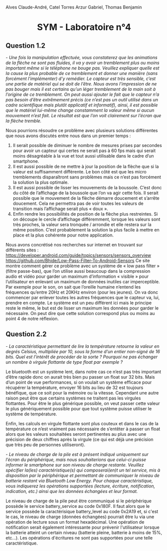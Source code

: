 Alves Claude-André, Catel Torres Arzur Gabriel, Thomas Benjamin

# <center>SYM - Laboratoire n°4 </center>

## Question 1.2
<em>- Une fois la manipulation effectuée, vous constaterez que les animations de la flèche ne sont pas fluides, il va y avoir un tremblement plus ou moins important même si le téléphone ne bouge pas. Veuillez expliquer quelle est la cause la plus probable de ce tremblement et donner une manière (sans forcément l’implémenter) d’y remédier.
Le capteur est très sensible, c’est une partie de matériel qui se doit de l’être. Nous avons l’impression de ne pas bouger mais il est certains qu’un léger tremblement de la main soit à l’origine de ce tremblement. On peut aussi ajouter le fait que le capteur n’a pas besoin d’être extrêmement précis (ce n’est pas un outil utilisé dans un cadre scientifique mais plutôt applicatif et informatif), ainsi, il est possible que le matériel lui-même change constamment la valeur même si aucun mouvement n’est fait. Le résultat est que l’on voit clairement sur l’écran que la flèche tremble.</em>

Nous pourrions résoudre ce problème avec plusieurs solutions différentes que nous avons discutés entre nous dans un premier temps :
1. Il serait possible de diminuer le nombre de mesures prises par secondes pour avoir un capteur qui certes ne serait pas à 60 fps mais qui serait moins désagréable à la vue et tout aussi utilisable dans le cadre d’un smartphone.
2. Il est aussi possible de ne mettre à jour la position de la flèche que si la valeur est suffisamment différente. Le bon côté est que les micro tremblements disparaîtront sans problèmes mais ce n’est pas forcément la solution la plus optimale.
3. Il est aussi possible de lisser les mouvements de la boussole. C’est donc du côté de l’affichage de la boussole que l’on va agir cette fois. Il serait possible que le mouvement de la flèche démarre doucement et s’arrête doucement. Cela ne permettra pas de voir toutes les valeurs de transition mais l’affichage serait plus « doux ».
4. Enfin rendre les possibilités de position de la flèche plus restreintes. Si on découpe le cercle d’affichage différemment, lorsque les valeurs sont très proches, la valeur sera tronquée / arrondie et elle restera sur la même position. C’est probablement la solution la plus facile à mettre en place et la plus cohérente pour notre application.

Nous avons concrétisé nos recherches sur internet en trouvant sur différents sites :
https://developer.android.com/guide/topics/sensors/sensors_overview
https://github.com/Bhide/Low-Pass-Filter-To-Android-Sensors
Ce site montre comment gérer ce problème avec un système de « low pass filter » (filtre passe-bas), que l’on utilise aussi beaucoup dans la compression audio et vidéo pour garder un maximum d’information « visible » pour l’utilisateur en enlevant un maximum de données inutiles car imperceptible.
Par exemple pour le son, on sait que l’oreille humaine n’entend les fréquences qu’entre 20Hz et 20KHz environ (pour les jeunes). On va donc commencer par enlever toutes les autres fréquences que le capteur va, lui, prendre en compte. Le système est un peu différent ici mais le principe reste le même, le but est de lisser un maximum les données pour garder le nécessaire. On peut dire que cette solution correspond plus ou moins au point 4 de notre réflexion.

## Question 2.2

<em>- La caractéristique permettant de lire la température retourne la valeur en degrés Celsius, multipliée par 10, sous la forme d’un entier non-signé de 16 bits. Quel est l’intérêt de procéder de la sorte ? Pourquoi ne pas échanger un nombre à virgule flottante de type float par exemple ?</em>

Le bluetooth est un système lent, dans notre cas ce n’est pas très important d’être rapide donc on aurait très bien pu passer un float sur 32 bits. Mais d’un point de vue performances, si on voulait un système efficace pour récupérer la température, envoyer 16 bits au lieu de 32 est toujours bénéfique, que ce soit pour la mémoire ou la vitesse.
Cependant une autre raison peut être que certains systèmes ne traitent pas les virgules flottantes. Pour être le plus générique possible, on veut passer cette valeur le plus génériquement possible pour que tout système puisse utiliser le système de température.

Enfin, les calculs en virgule flottante sont plus couteux et dans le cas de la température ce n’est vraiment pas nécessaire de s’entêter à passer un float alors que les valeurs souhaitées seront pertinentes au plus avec une précision de deux chiffres après la virgule (ce qui est déjà une précision que très peu de personnes utiliseront).

<em>- Le niveau de charge de la pile est à présent indiqué uniquement sur l’écran du périphérique, mais nous souhaiterions que celui-ci puisse informer le smartphone sur son niveau de charge restante. Veuillez spécifier la(les) caractéristique(s) qui composerai(en)t un tel service, mis à disposition par le périphérique et permettant de communiquer le niveau de batterie restant via Bluetooth Low Energy. Pour chaque caractéristique, vous indiquerez les opérations supportées (lecture, écriture, notification, indication, etc.) ainsi que les données échangées et leur format. </em>

Le niveau de charge de la pile peut être communiqué si le périphérique possède le service battery_service au code 0x180F. Il faut alors que le service possède la caractérisique battery_level au code 0x2A19 et, si c'est le cas, le niveau de charge (données échangées) pourrait être lu via une opération de lecture sous un format hexadécimal. Une opération de notification serait également intéressante pour prévenir l'utilisateur lorsque la batterie atteint un certain niveau (batterie pleine, batterie à moins de 15%, etc...). Les opérations d'écritures ne sont pas supportées pour une telle caractéristique.
